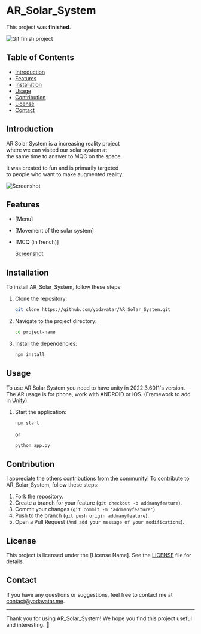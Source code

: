 # AR_Solar_System
This project was **finished**.

![Gif finish project](https://media.tenor.com/w7D79HmiUKwAAAAM/rolando-check.gif)

## Table of Contents

- [Introduction](#introduction)
- [Features](#features)
- [Installation](#installation)
- [Usage](#usage)
- [Contribution](#contribution)
- [License](#license)
- [Contact](#contact)

## Introduction

AR Solar System is a increasing reality project<br>
where we can visited our solar system at<br>
the same time to answer to MQC on the space.<br>

It was created to fun and is primarily targeted<br>
to people who want to make augmented reality.<br>

![Screenshot](https://github.com/user-attachments/assets/585e330b-0e2a-41d2-a8e7-77623a27643e)

## Features

- [Menu]
- [Movement of the solar system]
- [MCQ (in french)]

  [Screenshot](https://github.com/user-attachments/assets/d7815ac2-3a06-42f3-b459-6adecd0be3c0)


## Installation

To install AR_Solar_System, follow these steps:

1. Clone the repository:
   ```bash
   git clone https://github.com/yodavatar/AR_Solar_System.git
   ```
2. Navigate to the project directory:
   ```bash
   cd project-name
   ```
3. Install the dependencies:
   ```bash
   npm install
   ```

## Usage

To use AR Solar System you need to have unity in 2022.3.60f1's version.
The AR usage is for phone, work with ANDROID or IOS. (Framework to add in [Unity](https://unity.com/)) 

1. Start the application:
   ```bash
   npm start
   ```
   or
   ```bash
   python app.py
   ```

## Contribution

I appreciate the others contributions from the community!
To contribute to AR_Solar_System, follow these steps:

1. Fork the repository.
2. Create a branch for your feature (`git checkout -b addmanyfeature`).
3. Commit your changes (`git commit -m 'addmanyfeature'`).
4. Push to the branch (`git push origin addmanyfeature`).
5. Open a Pull Request (`And add your message of your modifications`).

## License

This project is licensed under the [License Name]. See the [LICENSE](LICENSE) file for details.

## Contact

If you have any questions or suggestions, feel free to contact me at contact@yodavatar.me.

---

Thank you for using AR_Solar_System! We hope you find this project useful and interesting. 🚀
